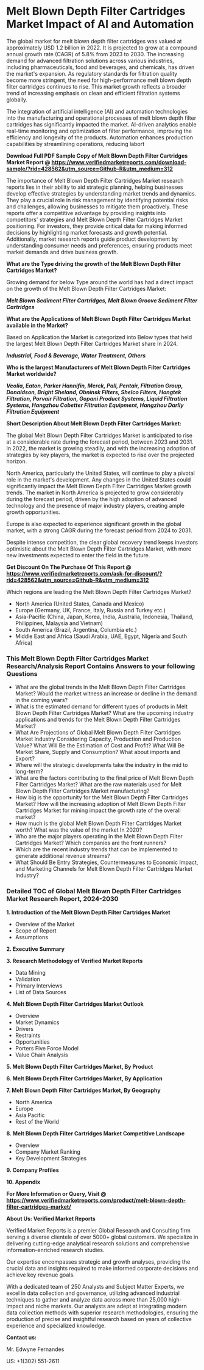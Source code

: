 <meta name="title" content="Global Melt Blown Depth Filter Cartridges Market Impact of AI and Automation"><meta name="description" content="The global market for melt blown depth filter cartridges was valued at approximately USD 1.2 billion in 2022. It is projected to grow at a compound annual growth rate "><meta name="title" content="Melt Blown Depth Filter Cartridges Market Size, Share, Scope, Trends, Growth, Opportunities, Analysis, Forecast"><h1>Melt Blown Depth Filter Cartridges Market Impact of AI and Automation</h1><p>The global market for melt blown depth filter cartridges was valued at approximately USD 1.2 billion in 2022. It is projected to grow at a compound annual growth rate (CAGR) of 5.8% from 2023 to 2030. The increasing demand for advanced filtration solutions across various industries, including pharmaceuticals, food and beverages, and chemicals, has driven the market's expansion. As regulatory standards for filtration quality become more stringent, the need for high-performance melt blown depth filter cartridges continues to rise. This market growth reflects a broader trend of increasing emphasis on clean and efficient filtration systems globally.</p><p>The integration of artificial intelligence (AI) and automation technologies into the manufacturing and operational processes of melt blown depth filter cartridges has significantly impacted the market. AI-driven analytics enable real-time monitoring and optimization of filter performance, improving the efficiency and longevity of the products. Automation enhances production capabilities by streamlining operations, reducing labort</p><p id="" class=""><strong>Download Full PDF Sample Copy of Melt Blown Depth Filter Cartridges Market Report @ <a href="https://www.verifiedmarketreports.com/download-sample/?rid=428562&utm_source=Github-R&utm_medium=312" target="_blank">https://www.verifiedmarketreports.com/download-sample/?rid=428562&utm_source=Github-R&utm_medium=312</a></strong></p><p>The importance of&nbsp;Melt Blown Depth Filter Cartridges Market research reports lies in their ability to aid strategic planning, helping businesses develop effective strategies by understanding market trends and dynamics. They play a crucial role in risk management by identifying potential risks and challenges, allowing businesses to mitigate them proactively. These reports offer a competitive advantage by providing insights into competitors' strategies and Melt Blown Depth Filter Cartridges Market positioning. For investors, they provide critical data for making informed decisions by highlighting market forecasts and growth potential. Additionally, market research reports guide product development by understanding consumer needs and preferences, ensuring products meet market demands and drive business growth.</p><p><strong>What are the&nbsp;Type driving the growth of the Melt Blown Depth Filter Cartridges Market?</strong></p><p id="" class="">Growing demand for below Type around the world has had a direct impact on the growth of the Melt Blown Depth Filter Cartridges Market:</p><em><strong>Melt Blown Sediment Filter Cartridges, Melt Blown Groove Sediment Filter Cartridges</strong></em></p><strong>What are the&nbsp;Applications&nbsp;of Melt Blown Depth Filter Cartridges Market available in the Market?</strong></p><p id="" class="">Based on Application the Market is categorized into Below types that held the largest Melt Blown Depth Filter Cartridges Market share In 2024.</p><em><strong>Industrial, Food & Beverage, Water Treatment, Others</strong></em></p><strong>Who is the largest Manufacturers of Melt Blown Depth Filter Cartridges Market worldwide?</strong></p><p><em><strong>Veolia, Eaton, Parker Hannifin, Merck, Pall, Pentair, Filtration Group, Donaldson, Bright Sheland, Obninsk Filters, Shelco Filters, Hongtek Filtration, Porvair Filtration, Gopani Product Systems, Liquid Filtration Systems, Hangzhou Cobetter Filtration Equipment, Hangzhou Darlly Filtration Equipment</strong></em></p><p id="" class=""><strong>Short Description About Melt Blown Depth Filter Cartridges Market:</strong></p><p>The global Melt Blown Depth Filter Cartridges Market is anticipated to rise at a considerable rate during the forecast period, between 2023 and 2031. In 2022, the market is growing steadily, and with the increasing adoption of strategies by key players, the market is expected to rise over the projected horizon.</p><p>North America, particularly the United States, will continue to play a pivotal role in the market's development. Any changes in the United States could significantly impact the Melt Blown Depth Filter Cartridges Market growth trends. The market in North America is projected to grow considerably during the forecast period, driven by the high adoption of advanced technology and the presence of major industry players, creating ample growth opportunities.</p><p>Europe is also expected to experience significant growth in the global market, with a strong CAGR during the forecast period from 2024 to 2031.</p><p>Despite intense competition, the clear global recovery trend keeps investors optimistic about the Melt Blown Depth Filter Cartridges Market, with more new investments expected to enter the field in the future.</p><p id="" class=""><strong>Get Discount On The Purchase Of This Report @ <a href="https://www.verifiedmarketreports.com/ask-for-discount/?rid=428562&utm_source=Github-R&utm_medium=312" target="_blank">https://www.verifiedmarketreports.com/ask-for-discount/?rid=428562&utm_source=Github-R&utm_medium=312</a></strong></p>Which regions are leading the Melt Blown Depth Filter Cartridges Market?</p><ul><li>North America (United States, Canada and Mexico)</li><li>Europe (Germany, UK, France, Italy, Russia and Turkey etc.)</li><li>Asia-Pacific (China, Japan, Korea, India, Australia, Indonesia, Thailand, Philippines, Malaysia and Vietnam)</li><li>South America (Brazil, Argentina, Columbia etc.)</li><li>Middle East and Africa (Saudi Arabia, UAE, Egypt, Nigeria and South Africa)</li></ul><h3 id="" class="">This Melt Blown Depth Filter Cartridges Market Research/Analysis Report Contains Answers to your following Questions</h3><ul><li>What are the global trends in the Melt Blown Depth Filter Cartridges Market? Would the market witness an increase or decline in the demand in the coming years?</li><li>What is the estimated demand for different types of products in Melt Blown Depth Filter Cartridges Market? What are the upcoming industry applications and trends for the Melt Blown Depth Filter Cartridges Market?</li><li>What Are Projections of Global Melt Blown Depth Filter Cartridges Market Industry Considering Capacity, Production and Production Value? What Will Be the Estimation of Cost and Profit? What Will Be Market Share, Supply and Consumption? What about imports and Export?</li><li>Where will the strategic developments take the industry in the mid to long-term?</li><li>What are the factors contributing to the final price of Melt Blown Depth Filter Cartridges Market? What are the raw materials used for Melt Blown Depth Filter Cartridges Market manufacturing?</li><li>How big is the opportunity for the Melt Blown Depth Filter Cartridges Market? How will the increasing adoption of Melt Blown Depth Filter Cartridges Market for mining impact the growth rate of the overall market?</li><li>How much is the global Melt Blown Depth Filter Cartridges Market worth? What was the value of the market In 2020?</li><li>Who are the major players operating in the Melt Blown Depth Filter Cartridges Market? Which companies are the front runners?</li><li>Which are the recent industry trends that can be implemented to generate additional revenue streams?</li><li>What Should Be Entry Strategies, Countermeasures to Economic Impact, and Marketing Channels for Melt Blown Depth Filter Cartridges Market Industry?</li></ul><h3 id="" class="">Detailed TOC of Global Melt Blown Depth Filter Cartridges Market Research Report, 2024-2030</h3><p id="" class=""><strong>1. Introduction of the Melt Blown Depth Filter Cartridges Market</strong></p><ul><li>Overview of the Market</li><li>Scope of Report</li><li>Assumptions</li></ul><p id="" class=""><strong>2. Executive Summary</strong></p><p id="" class=""><strong>3. Research Methodology of Verified Market Reports</strong></p><ul><li>Data Mining</li><li>Validation</li><li>Primary Interviews</li><li>List of Data Sources</li></ul><p id="" class=""><strong>4. Melt Blown Depth Filter Cartridges Market Outlook</strong></p><ul><li>Overview</li><li>Market Dynamics</li><li>Drivers</li><li>Restraints</li><li>Opportunities</li><li>Porters Five Force Model</li><li>Value Chain Analysis</li></ul><p id="" class=""><strong>5. Melt Blown Depth Filter Cartridges Market, By Product</strong></p><p id="" class=""><strong>6. Melt Blown Depth Filter Cartridges Market, By Application</strong></p><p id="" class=""><strong>7. Melt Blown Depth Filter Cartridges Market, By Geography</strong></p><ul><li>North America</li><li>Europe</li><li>Asia Pacific</li><li>Rest of the World</li></ul><p id="" class=""><strong>8. Melt Blown Depth Filter Cartridges Market Competitive Landscape</strong></p><ul><li>Overview</li><li>Company Market Ranking</li><li>Key Development Strategies</li></ul><p id="" class=""><strong>9. Company Profiles</strong></p><p id="" class=""><strong>10. Appendix</strong></p><p id="" class=""><strong>For More Information or Query, Visit @ <a href="https://www.verifiedmarketreports.com/product/melt-blown-depth-filter-cartridges-market/" target="_blank">https://www.verifiedmarketreports.com/product/melt-blown-depth-filter-cartridges-market/</a></strong></p><p id="" class=""><strong>About Us: Verified Market Reports</strong></p><p id="" class="">Verified Market Reports is a premier Global Research and Consulting firm serving a diverse clientele of over 5000+ global customers. We specialize in delivering cutting-edge analytical research solutions and comprehensive information-enriched research studies.</p><p id="" class="">Our expertise encompasses strategic and growth analyses, providing the crucial data and insights required to make informed corporate decisions and achieve key revenue goals.</p><p id="" class="">With a dedicated team of 250 Analysts and Subject Matter Experts, we excel in data collection and governance, utilizing advanced industrial techniques to gather and analyze data across more than 25,000 high-impact and niche markets. Our analysts are adept at integrating modern data collection methods with superior research methodologies, ensuring the production of precise and insightful research based on years of collective experience and specialized knowledge.</p><p id="" class=""><strong>Contact us:</strong></p><p id="" class="">Mr. Edwyne Fernandes</p><p id="" class="">US: +1(302) 551-2611</p>